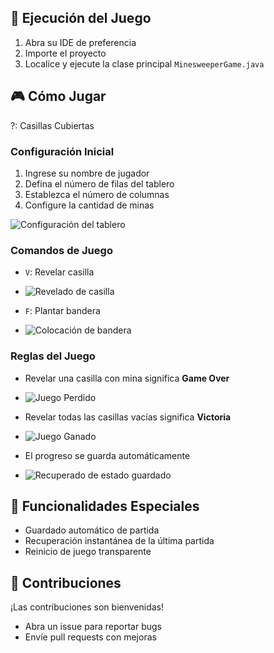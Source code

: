 ## 🚀 Ejecución del Juego
1. Abra su IDE de preferencia
2. Importe el proyecto
3. Localice y ejecute la clase principal `MinesweeperGame.java`

## 🎮 Cómo Jugar

?: Casillas Cubiertas

### Configuración Inicial
1. Ingrese su nombre de jugador
2. Defina el número de filas del tablero
3. Establezca el número de columnas
4. Configure la cantidad de minas

![Configuración del tablero](https://drive.google.com/uc?id=1qlC4LXIAqL7Zq2q7a4QVhxIT5J_FapHs)

### Comandos de Juego
* `V`: Revelar casilla

* ![Revelado de casilla](https://drive.google.com/uc?id=1Hh6cmMB-wn2PAB94zGCyS4EXpc_P33Li)

* `F`: Plantar bandera

* ![Colocación de bandera](https://drive.google.com/uc?id=1apsMX2tBnmURmECyDy9sNnF3tDJjZpuf)

### Reglas del Juego
* Revelar una casilla con mina significa **Game Over**


* ![Juego Perdido](https://drive.google.com/uc?id=1B9q9MgU-6gUnhKQcdiMaX3irPZm_8qZx)

* Revelar todas las casillas vacías significa **Victoria**

* ![Juego Ganado](https://drive.google.com/uc?id=1ezPwvdZbyyKFe-J-xrB2rebDRIH8ybQj)

* El progreso se guarda automáticamente

* ![Recuperado de estado guardado](https://drive.google.com/uc?id=123UVelSxuHbpgFXMYy6wwHWBB9QK43YV)

## 💾 Funcionalidades Especiales
* Guardado automático de partida
* Recuperación instantánea de la última partida
* Reinicio de juego transparente

## 🤝 Contribuciones
¡Las contribuciones son bienvenidas!
* Abra un issue para reportar bugs
* Envíe pull requests con mejoras
